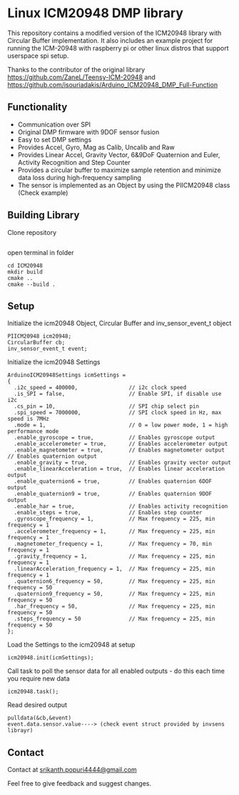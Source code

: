 Linux ICM20948 DMP library
======================
This repository contains a modified version of the ICM20948 library with Circular Buffer implementation. It also includes an example project for running the ICM-20948 with raspberry pi or other linux distros that support userspace spi setup.

Thanks to the contributor of the original library https://github.com/ZaneL/Teensy-ICM-20948 and https://github.com/isouriadakis/Arduino_ICM20948_DMP_Full-Function

## Functionality

* Communication over SPI 
* Original DMP firmware with 9DOF sensor fusion
* Easy to set DMP settings
* Provides Accel, Gyro, Mag as Calib, Uncalib and Raw 
* Provides Linear Accel, Gravity Vector, 6&9DoF Quaternion and Euler, Activity Recognition and Step Counter
* Provides a circular buffer to maximize sample retention and minimize data loss during high-frequency sampling
* The sensor is implemented as an Object by using the PIICM20948 class (Check example)
## Building Library
Clone repository
```
```
open terminal in folder
```
cd ICM20948
mkdir build
cmake ..
cmake --build .
```
## Setup

Initialize the icm20948 Object, Circular Buffer and inv_sensor_event_t object
```
PIICM20948 icm20948;
CircularBuffer cb;
inv_sensor_event_t event;
```

Initialize the icm20948 Settings
```
ArduinoICM20948Settings icmSettings =
{
  .i2c_speed = 400000,                // i2c clock speed
  .is_SPI = false,                    // Enable SPI, if disable use i2c
  .cs_pin = 10,                       // SPI chip select pin
  .spi_speed = 7000000,               // SPI clock speed in Hz, max speed is 7MHz
  .mode = 1,                          // 0 = low power mode, 1 = high performance mode
  .enable_gyroscope = true,           // Enables gyroscope output
  .enable_accelerometer = true,       // Enables accelerometer output
  .enable_magnetometer = true,        // Enables magnetometer output // Enables quaternion output
  .enable_gravity = true,             // Enables gravity vector output
  .enable_linearAcceleration = true,  // Enables linear acceleration output
  .enable_quaternion6 = true,         // Enables quaternion 6DOF output
  .enable_quaternion9 = true,         // Enables quaternion 9DOF output
  .enable_har = true,                 // Enables activity recognition
  .enable_steps = true,               // Enables step counter
  .gyroscope_frequency = 1,           // Max frequency = 225, min frequency = 1
  .accelerometer_frequency = 1,       // Max frequency = 225, min frequency = 1
  .magnetometer_frequency = 1,        // Max frequency = 70, min frequency = 1 
  .gravity_frequency = 1,             // Max frequency = 225, min frequency = 1
  .linearAcceleration_frequency = 1,  // Max frequency = 225, min frequency = 1
  .quaternion6_frequency = 50,        // Max frequency = 225, min frequency = 50
  .quaternion9_frequency = 50,        // Max frequency = 225, min frequency = 50
  .har_frequency = 50,                // Max frequency = 225, min frequency = 50
  .steps_frequency = 50               // Max frequency = 225, min frequency = 50  
};
```

Load the Settings to the icm20948 at setup
```
icm20948.init(icmSettings);
```

Call task to poll the sensor data for all enabled outputs - do this each time you require new data
```
icm20948.task();
```

Read desired output
```
pulldata(&cb,&event)
event.data.sensor.value----> (check event struct provided by invsens librayr)
```

## Contact

Contact at srikanth.popuri4444@gmail.com

Feel free to give feedback and suggest changes.
